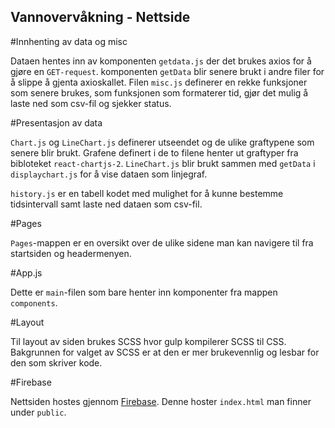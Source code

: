 ## Vannovervåkning - Nettside

#Innhenting av data og misc

Dataen hentes inn av komponenten `getdata.js` der det brukes axios for å gjøre
en `GET-request`. komponenten `getData` blir senere brukt i andre filer for å
slippe å gjenta axioskallet. Filen `misc.js` definerer en rekke funksjoner som senere brukes,
som funksjonen som formaterer tid, gjør det mulig å laste ned som csv-fil og sjekker status.

#Presentasjon av data

`Chart.js` og `LineChart.js` definerer utseendet og de ulike graftypene som senere blir brukt. Grafene definert i de to filene henter ut graftyper fra bibloteket `react-chartjs-2`. `LineChart.js` blir brukt sammen med `getData` i `displaychart.js` for å vise dataen som linjegraf.

`history.js` er en tabell kodet med mulighet for å kunne bestemme tidsintervall samt laste ned dataen som csv-fil.

#Pages

`Pages`-mappen er en oversikt over de ulike sidene man kan navigere til fra startsiden og headermenyen.

#App.js

Dette er `main`-filen som bare henter inn komponenter fra mappen `components`.

#Layout

Til layout av siden brukes SCSS hvor gulp kompilerer SCSS til CSS. Bakgrunnen for valget av SCSS er at den er mer brukevennlig og lesbar for den som skriver kode.  

#Firebase

Nettsiden hostes gjennom [Firebase](https://firebase.google.com/). Denne hoster `index.html` man finner under `public`. 
